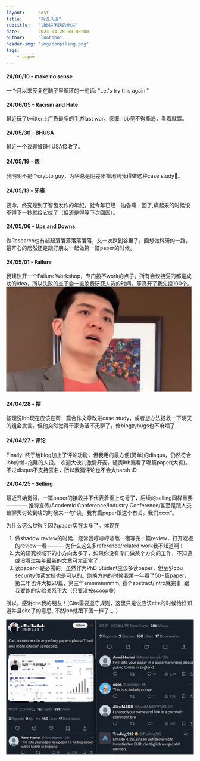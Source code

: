 ```yaml
---
layout:     post
title:      "胡说八道"
subtitle:   "lbb讲闲话的地方"
date:       2024-04-28 00:00:00
author:     "luobobo"
header-img: "img/compiling.png"
tags:
    - paper
---
```


#### 24/06/10 - make no sense
一个月以来反复在脑子里循环的一句话: "Let's try this again."


#### 24/06/05 - Racism and Hate
最近玩了twitter上广告最多的手游last war。感慨: lbb见不得撕逼，看着就累。


#### 24/05/30 - BHUSA
最近一个议题被BH'USA接收了。


#### 24/05/19 - 悲
我明明不是个crypto guy，为啥总是阴差阳错地到我得做这种case study🫠。


#### 24/05/13 - 牙痛
要命，终究是到了智齿发作的年纪。就今年已经一边各痛一回了,痛起来的时候恨不得下一秒就给它拔了（但还是得等下次回国）。


#### 24/05/06 - Ups and Downs
做Research也有起起落落落落落落落，又一次跌到谷里了。回想做科研的一路，最开心的居然还是跟好朋友一起做第一篇paper的时候。


#### 24/05/01 - Failure
我建议开一个Failure Workshop，专门投不work的点子。所有会议接受的都是成功的idea，所以失败的点子会一直浪费研究人员的时间。等真开了我先投100个。
![Failure](/img/failure-steven-he.gif)


#### 24/04/28 - 摆
按理说lbb现在应该在帮一篇合作文章改进case study，或者想办法拯救一下明天的组会发言，但他突然觉得干家务活不无聊了，修blog的bugs也不麻烦了...


#### 24/04/27 - 评论
Finally! 终于给blog加上了评论功能，但我用的最方便(简单)的disqus，仍然符合lbb的懒+拖延的人设。
欢迎大伙儿激情开麦，谴责lbb漏看了哪篇paper(大雾)。不过disqus不支持匿名，所以我猜评论也不会太harsh :D


#### 24/04/25 - Selling 
最近开始觉得，一篇paper的接收并不代表着画上句号了，后续的selling同样重要 ———— 推特宣传/Academic Conference/Industry Conference/甚至是跟人交谈聊天讨论到啥的时候来一句“诶，我有篇paper跟这个有关，我们xxxx”。

为什么这么觉得？因为paper实在太多了。体现在
1. 做shadow review的时候，经常我哼哧哼哧熬一宿写完一篇review，打开老板的review一看 ——— 为什么这么多reference/related work我不知道啊！
2. 大的研究领域下的小方向太多了，如果你没有专门做某个方向的工作，不知道或没看过每年最新的文章可太正常了...
3. 读paper不是必需的。虽然作为PhD Student应该多读paper，但至少cpu security你读文档也是可以的。刚换方向的时候我第一年看了50+篇paper，第二年也许大概20篇，第三年emmmmmmm, 看个abstract/intro就完事, 跟我要跑的实验关系不大（只要没被scoop😅）

所以，感谢cite我的朋友！(Cite需要遵守规则，这里只是说应该cite的时候恰好知道并且cite了的意思, 不然lbb就跟下图一样了._. )

![cite](/img/cite.png)